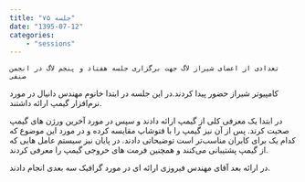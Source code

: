 ```yaml
---
title: "جلسه ۷۵"
date: "1395-07-12"
categories:
    - "sessions"
---
```

    تعدادی از اعضای شیراز لاگ جهت برگزاری جلسه هفتاد و پنجم لاگ در انجمن صنفی
کامپیوتر شیراز حضور پیدا کردند.در این جلسه در ابتدا خانوم مهندس دانیال در مورد
نرم‌افزار گیمپ ارائه داشتند.

در ابتدا یک معرفی کلی از گیمپ ارائه دادند و سپس در مورد آخرین ورژن های گیمپ
صحبت کرند. پس از آن نیز گیمپ را با فتوشاپ مقایسه کرده و در مورد این موضوع که
کدام یک برای کابران مناسب‌تر است توضیحاتی دادند. در پایان نیز سیستم عامل هایی
که از گیمپ پشتیبانی می‌کنند و همچنین فرمت های خروجی گیمپ را معرفی کردند.

در ارائه بعد آقای مهندس فیروزی ارائه ای در مورد گرافیک سه بعدی انجام دادند.

